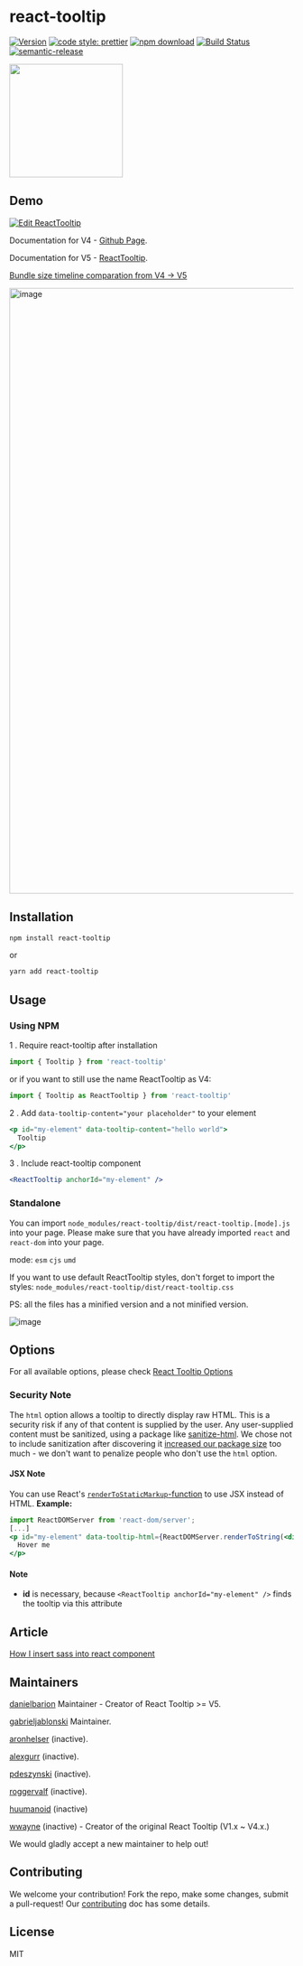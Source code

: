 # react-tooltip

[![Version](http://img.shields.io/npm/v/react-tooltip.svg)](https://www.npmjs.org/package/react-tooltip)
[![code style: prettier](https://img.shields.io/badge/code_style-prettier-ff69b4.svg)](https://github.com/prettier/prettier)
[![npm download][download-image]][download-url]
[![Build Status](https://travis-ci.org/wwayne/react-tooltip.svg?branch=master)](https://travis-ci.org/wwayne/react-tooltip)
[![semantic-release](https://img.shields.io/badge/%20%20%F0%9F%93%A6%F0%9F%9A%80-semantic--release-e10079.svg)](https://github.com/semantic-release/semantic-release)

[download-image]: https://img.shields.io/npm/dm/react-tooltip.svg?style=flat-square
[download-url]: https://npmjs.org/package/react-tooltip

<p>
  <a href="https://www.digitalocean.com/?refcode=0813b3be1161&utm_campaign=Referral_Invite&utm_medium=Referral_Program&utm_source=badge">
    <img src="https://opensource.nyc3.cdn.digitaloceanspaces.com/attribution/assets/PoweredByDO/DO_Powered_by_Badge_blue.svg" width="201px">
  </a>
</p>

## Demo

[![Edit ReactTooltip](https://codesandbox.io/static/img/play-codesandbox.svg)](https://codesandbox.io/s/still-monad-yfi4fn?fontsize=14&hidenavigation=1&theme=dark)

Documentation for V4 - [Github Page](https://reacttooltip.github.io/react-tooltip/).

Documentation for V5 - [ReactTooltip](https://react-tooltip.com/docs/getting-started).

[Bundle size timeline comparation from V4 -> V5](https://bundlephobia.com/package/react-tooltip@5.0.0)

<img width="1073" alt="image" src="https://user-images.githubusercontent.com/9615850/211835641-f6373084-ad73-4902-9855-246d34952345.png">

## Installation

```sh
npm install react-tooltip
```

or

```sh
yarn add react-tooltip
```

## Usage

### Using NPM

1 . Require react-tooltip after installation

```js
import { Tooltip } from 'react-tooltip'
```

or if you want to still use the name ReactTooltip as V4:

```js
import { Tooltip as ReactTooltip } from 'react-tooltip'
```

2 . Add `data-tooltip-content="your placeholder"` to your element

```jsx
<p id="my-element" data-tooltip-content="hello world">
  Tooltip
</p>
```

3 . Include react-tooltip component

```jsx
<ReactTooltip anchorId="my-element" />
```

### Standalone

You can import `node_modules/react-tooltip/dist/react-tooltip.[mode].js` into your page. Please make sure that you have already imported `react` and `react-dom` into your page.

mode: `esm` `cjs` `umd`

If you want to use default ReactTooltip styles, don't forget to import the styles: `node_modules/react-tooltip/dist/react-tooltip.css`

PS: all the files has a minified version and a not minified version.

![image](https://user-images.githubusercontent.com/9615850/205637814-c0ef01ae-bd77-4e7f-b4bf-df502c71e5c3.png)

## Options

For all available options, please check [React Tooltip Options](https://react-tooltip.com/docs/options)

### Security Note

The `html` option allows a tooltip to directly display raw HTML. This is a security risk if any of that content is supplied by the user. Any user-supplied content must be sanitized, using a package like [sanitize-html](https://www.npmjs.com/package/sanitize-html). We chose not to include sanitization after discovering it [increased our package size](https://github.com/wwayne/react-tooltip/issues/429) too much - we don't want to penalize people who don't use the `html` option.

#### JSX Note

You can use React's [`renderToStaticMarkup`-function](https://reactjs.org/docs/react-dom-server.html#rendertostaticmarkup) to use JSX instead of HTML.
**Example:**

```jsx
import ReactDOMServer from 'react-dom/server';
[...]
<p id="my-element" data-tooltip-html={ReactDOMServer.renderToString(<div>I am <b>JSX</b> content</div>)}>
  Hover me
</p>
```

#### Note

- **id** is necessary, because `<ReactTooltip anchorId="my-element" />` finds the tooltip via this attribute

## Article

[How I insert sass into react component](https://medium.com/@wwayne_me/how-i-insert-sass-into-my-npm-react-component-b46b9811c226#.gi4hxu44a)

## Maintainers

[danielbarion](https://github.com/danielbarion) Maintainer - Creator of React Tooltip >= V5.

[gabrieljablonski](https://github.com/gabrieljablonski) Maintainer.

[aronhelser](https://github.com/aronhelser) (inactive).

[alexgurr](https://github.com/alexgurr) (inactive).

[pdeszynski](https://github.com/pdeszynski) (inactive).

[roggervalf](https://github.com/roggervalf) (inactive).

[huumanoid](https://github.com/huumanoid) (inactive)

[wwayne](https://github.com/wwayne) (inactive) - Creator of the original React Tooltip (V1.x ~ V4.x.)


We would gladly accept a new maintainer to help out!

## Contributing

We welcome your contribution! Fork the repo, make some changes, submit a pull-request! Our [contributing](contributing.md) doc has some details.

## License

MIT
